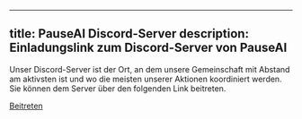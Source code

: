 

---
title: PauseAI Discord-Server
description: Einladungslink zum Discord-Server von PauseAI
---

Unser Discord-Server ist der Ort, an dem unsere Gemeinschaft mit Abstand am aktivsten ist und wo die meisten unserer Aktionen koordiniert werden.
Sie können dem Server über den folgenden Link beitreten.

[Beitreten](https://discord.gg/VhPHt5PRmK)
